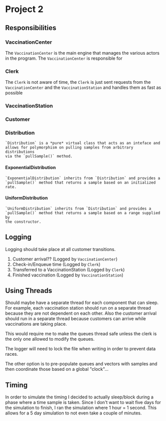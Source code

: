 # Project 2

## Responsibilities

### VaccinationCenter

The `VaccinationCenter` is the main engine that manages the various
actors in the program. The `VaccinationCenter` is responsible for 

### Clerk

The `Clerk` is not aware of time, the `Clerk` is just sent requests from
the `VaccinationCenter` and the `VaccinationStation` and handles them as
fast as possible

### VaccinationStation

### Customer
 
### Distribution
    `Distribution` is a *pure* virtual class that acts as an inteface and
    allows for polymorphism on pulling samples from arbitrary distributions
    via the `pullSample()` method.

#### ExponentialDistribution
    `ExponentialDistribution` inherits from `Distribution` and provides a
    `pullSample()` method that returns a sample based on an initialized rate.

#### UniformDistribution
    `UniformDistribution` inherits from `Distribution` and provides a
    `pullSample()` method that returns a sample based on a range supplied by
    the constructor.


## Logging

Logging should take place at all customer transitions.
1. Customer arrival?? (Logged by `VaccinationCenter`)
2. Check-in/Enqueue time (Logged by `Clerk`)
3. Transferred to a VaccinationStation (Logged by `Clerk`)
4. Finished vaccination (Logged by `VaccinationStation`)


## Using Threads

Should maybe have a separate thread for each component that can sleep.
For example, each vaccination station should run on a separate thread because
they are not dependent on each other. Also the customer arrival should run 
in a separate thread because customers can arrive while vaccinations are taking
place.

This would require me to make the queues thread safe unless the clerk is the
only one allowed to modify the queues.

The logger will need to lock the file when writing in order to prevent data
races.


The other option is to pre-populate queues and vectors with samples
and then coordinate those based on a global "clock"... 


## Timing
In order to simulate the timing I decided to actually sleep/block during
a phase where a time sample is taken. Since I don't want to wait five days
for the simulation to finish, I ran the simulation where 1 hour = 1 second.
This allows for a 5 day simulation to not even take a couple of minutes.
